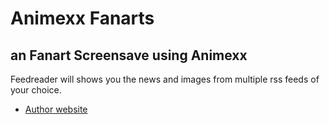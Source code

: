 
# Animexx Fanarts
## an Fanart Screensave using Animexx

Feedreader will shows you the news and images from multiple rss feeds of your choice.

* [Author website](http://www.l0re.com/)


